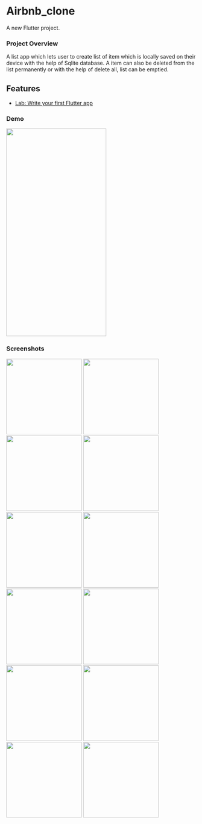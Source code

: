# Airbnb_clone

A new Flutter project.

### Project Overview

A list app which lets user to create list of item which is locally saved on their device with the help of Sqlite database. A item can also be deleted from the list permanently or with the help of delete all, list can be emptied.

## Features

- [Lab: Write your first Flutter app](https://flutter.dev/docs/get-started/codelab)


### Demo

<img src="https://user-images.githubusercontent.com/86222915/192685881-73e6862e-d63c-4b27-9ca1-20117a643fc0.mp4" height="550" width="265">

### Screenshots
<p float="left">
<img src="https://user-images.githubusercontent.com/86222915/192681537-1be87a45-adb4-40ab-9cf9-35dee9b752ec.png" width=200>
<img src="https://user-images.githubusercontent.com/86222915/192681547-826baac4-eb15-471a-84f6-18f564845e62.png" width=200>
<img src="https://user-images.githubusercontent.com/86222915/192681556-bf0514a4-04ea-45f6-addb-0610e4217148.png" width=200>

<img src="https://user-images.githubusercontent.com/86222915/192681587-cb45d8d4-f22c-4ff0-b13d-ed6603c1a7a4.png" width=200>
<img src="https://user-images.githubusercontent.com/86222915/192681595-d7ae7785-6603-4932-b105-9f9eda06cda7.png" width=200>
<img src="https://user-images.githubusercontent.com/86222915/192681610-3ef6eac0-665b-447d-ba1d-c00c48993bb8.png" width=200>
<img src="https://user-images.githubusercontent.com/86222915/192681620-c710ff68-d4f6-440f-bbfd-50775ce42556.png" width=200>

<img src="https://user-images.githubusercontent.com/86222915/192681636-e346e98a-ac48-47ba-9602-253c33625580.png" width=200>
<img src="https://user-images.githubusercontent.com/86222915/192681655-50361607-2339-44a0-b9b4-63034e37b31c.png" width=200>
<img src="https://user-images.githubusercontent.com/86222915/192681679-222d867e-58f9-479b-a743-e053864675ff.png" width=200>
<img src="https://user-images.githubusercontent.com/86222915/192681695-748ef4b7-5cdc-4b49-b22e-5c948c072aa7.png" width=200>
<img src="(https://user-images.githubusercontent.com/86222915/192681705-911b1271-77dc-4d2a-b149-2dfa920e1d94.png" width=200>

</p>
